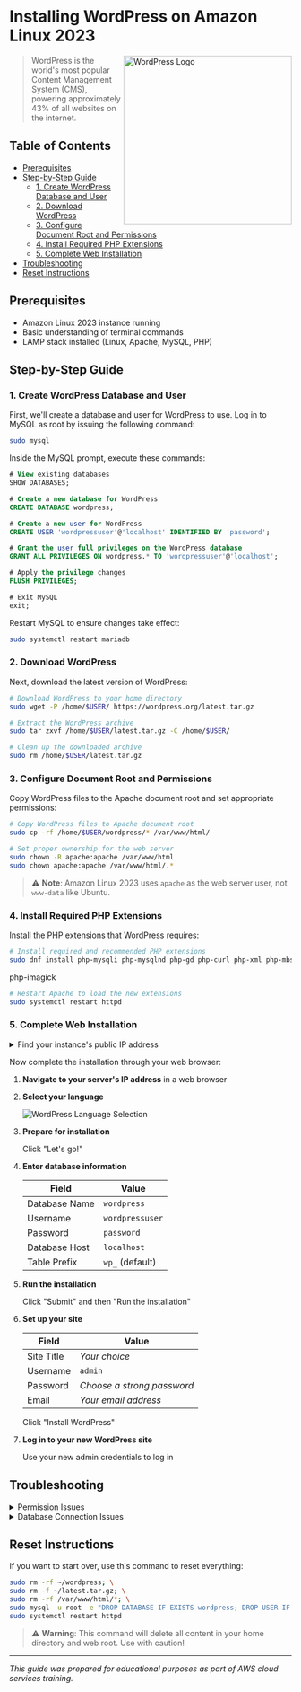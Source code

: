 # Installing WordPress on Amazon Linux 2023

<img src="https://s.w.org/style/images/about/WordPress-logotype-standard.png" alt="WordPress Logo" width="300" align="right"/>

> WordPress is the world's most popular Content Management System (CMS), powering approximately 43% of all websites on the internet.

## Table of Contents
- [Prerequisites](#prerequisites)
- [Step-by-Step Guide](#step-by-step-guide)
  - [1. Create WordPress Database and User](#1-create-wordpress-database-and-user)
  - [2. Download WordPress](#2-download-wordpress)
  - [3. Configure Document Root and Permissions](#3-configure-document-root-and-permissions)
  - [4. Install Required PHP Extensions](#4-install-required-php-extensions)
  - [5. Complete Web Installation](#5-complete-web-installation)
- [Troubleshooting](#troubleshooting)
- [Reset Instructions](#reset-instructions)

## Prerequisites

- Amazon Linux 2023 instance running
- Basic understanding of terminal commands
- LAMP stack installed (Linux, Apache, MySQL, PHP)

## Step-by-Step Guide

### 1. Create WordPress Database and User

First, we'll create a database and user for WordPress to use. Log in to MySQL as root by issuing the following command:

```bash
sudo mysql

```

Inside the MySQL prompt, execute these commands:

```sql
# View existing databases
SHOW DATABASES;

# Create a new database for WordPress
CREATE DATABASE wordpress;

# Create a new user for WordPress
CREATE USER 'wordpressuser'@'localhost' IDENTIFIED BY 'password';

# Grant the user full privileges on the WordPress database
GRANT ALL PRIVILEGES ON wordpress.* TO 'wordpressuser'@'localhost';

# Apply the privilege changes
FLUSH PRIVILEGES;

# Exit MySQL
exit;

```

Restart MySQL to ensure changes take effect:

```bash
sudo systemctl restart mariadb

```

### 2. Download WordPress

Next, download the latest version of WordPress:

```bash
# Download WordPress to your home directory
sudo wget -P /home/$USER/ https://wordpress.org/latest.tar.gz

```
```bash
# Extract the WordPress archive
sudo tar zxvf /home/$USER/latest.tar.gz -C /home/$USER/

```
```bash
# Clean up the downloaded archive
sudo rm /home/$USER/latest.tar.gz

```

### 3. Configure Document Root and Permissions

Copy WordPress files to the Apache document root and set appropriate permissions:

```bash
# Copy WordPress files to Apache document root
sudo cp -rf /home/$USER/wordpress/* /var/www/html/

# Set proper ownership for the web server
sudo chown -R apache:apache /var/www/html
sudo chown apache:apache /var/www/html/.*

```

> ⚠️ **Note**: Amazon Linux 2023 uses `apache` as the web server user, not `www-data` like Ubuntu.

### 4. Install Required PHP Extensions

Install the PHP extensions that WordPress requires:

```bash
# Install required and recommended PHP extensions
sudo dnf install php-mysqli php-mysqlnd php-gd php-curl php-xml php-mbstring php-zip php-intl php-json -y

```
php-imagick
```bash
# Restart Apache to load the new extensions
sudo systemctl restart httpd

```

### 5. Complete Web Installation

<details>
<summary>Find your instance's public IP address</summary>

```bash
curl -s ifconfig.me
```
</details>

Now complete the installation through your web browser:

1. **Navigate to your server's IP address** in a web browser

2. **Select your language**
   
   ![WordPress Language Selection](https://wordpress.org/support/files/2018/10/install-step1.png)

3. **Prepare for installation**
   
   Click "Let's go!"

4. **Enter database information**
   
   | Field | Value |
   |-------|-------|
   | Database Name | `wordpress` |
   | Username | `wordpressuser` |
   | Password | `password` |
   | Database Host | `localhost` |
   | Table Prefix | `wp_` (default) |

5. **Run the installation**
   
   Click "Submit" and then "Run the installation"

6. **Set up your site**
   
   | Field | Value |
   |-------|-------|
   | Site Title | *Your choice* |
   | Username | `admin` |
   | Password | *Choose a strong password* |
   | Email | *Your email address* |

   Click "Install WordPress"

7. **Log in to your new WordPress site**
   
   Use your new admin credentials to log in

## Troubleshooting

<details>
<summary>Permission Issues</summary>

If you encounter permission errors:

```bash
# Verify and correct permissions if needed
sudo chmod -R 755 /var/www/html/
sudo chown -R apache:apache /var/www/html/
```
</details>

<details>
<summary>Database Connection Issues</summary>

If WordPress can't connect to the database:

1. Verify MySQL is running:
   ```bash
   sudo systemctl status mariadb
   ```

2. Verify database credentials:
   ```bash
   sudo mysql -u wordpressuser -p -D wordpress
   ```
   
3. Check if the user has proper permissions:
   ```bash
   sudo mysql -e "SHOW GRANTS FOR 'wordpressuser'@'localhost';"
   ```
</details>

## Reset Instructions

If you want to start over, use this command to reset everything:

```bash
sudo rm -rf ~/wordpress; \
sudo rm -f ~/latest.tar.gz; \
sudo rm -rf /var/www/html/*; \
sudo mysql -u root -e "DROP DATABASE IF EXISTS wordpress; DROP USER IF EXISTS wordpressuser@localhost; FLUSH PRIVILEGES;"; \
sudo systemctl restart httpd
```

> ⚠️ **Warning**: This command will delete all content in your home directory and web root. Use with caution!

---

*This guide was prepared for educational purposes as part of AWS cloud services training.*
